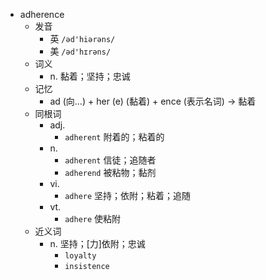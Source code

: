 - adherence
  - 发音
    - 英 `/əd'hiərəns/`
    - 美 `/əd'hɪrəns/`
  - 词义
    - n. 黏着；坚持；忠诚
  - 记忆
    - ad (向…) + her (e) (黏着) + ence (表示名词) → 黏着
  - 同根词
    - adj.
      - `adherent` 附着的；粘着的
    - n.
      - `adherent` 信徒；追随者
      - `adherend` 被粘物；黏剂
    - vi.
      - `adhere` 坚持；依附；粘着；追随
    - vt.
      - `adhere` 使粘附
  - 近义词
    - n. 坚持；[力]依附；忠诚
      - `loyalty`
      - `insistence`
